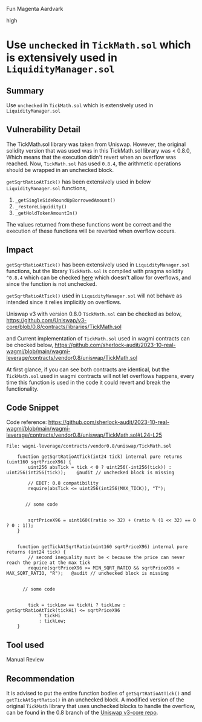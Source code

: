 Fun Magenta Aardvark

high

# Use `unchecked` in `TickMath.sol` which is extensively used in `LiquidityManager.sol`
## Summary
Use `unchecked` in `TickMath.sol` which is extensively used in `LiquidityManager.sol`

## Vulnerability Detail
The TickMath.sol library was taken from Uniswap. However, the original solidity version that was used was in this TickMath.sol library was < 0.8.0, Which means that the execution didn't revert when an overflow was reached. Now, `TickMath.sol` has used `0.8.4`, the arithmetic operations should be wrapped in an unchecked block. 

`getSqrtRatioAtTick()` has been extensively used in below `LiquidityManager.sol` functions,

1) `_getSingleSideRoundUpBorrowedAmount()`
2) `_restoreLiquidity()`
3) `_getHoldTokenAmountIn()`

The values returned from these functions wont be correct and the execution of these functions will be reverted when overflow occurs.

## Impact
`getSqrtRatioAtTick()` has been extensively used in `LiquidityManager.sol` functions, but the library `TickMath.sol` is compiled with pragma solidity `^0.8.4` which can be checked [here](https://github.com/sherlock-audit/2023-10-real-wagmi/blob/main/wagmi-leverage/contracts/vendor0.8/uniswap/TickMath.sol#L3) which doesn't allow for overflows, and since the function is not unchecked.

`getSqrtRatioAtTick()` used in `LiquidityManager.sol` will not behave as intended since it relies implicitly on overflows.

Uniswap v3 with version 0.8.0 `TickMath.sol` can be checked as below,
https://github.com/Uniswap/v3-core/blob/0.8/contracts/libraries/TickMath.sol

and Current implementation of `TickMath.sol` used in wagmi contracts can be checked below,
https://github.com/sherlock-audit/2023-10-real-wagmi/blob/main/wagmi-leverage/contracts/vendor0.8/uniswap/TickMath.sol

At first glance, if you can see both contracts are identical, but the `TickMath.sol` used in wagmi contracts will not let overflows happens, every time this function is used in the code it could revert and break the functionality.

## Code Snippet
Code reference: 
https://github.com/sherlock-audit/2023-10-real-wagmi/blob/main/wagmi-leverage/contracts/vendor0.8/uniswap/TickMath.sol#L24-L25

```Solidity
File: wagmi-leverage/contracts/vendor0.8/uniswap/TickMath.sol

    function getSqrtRatioAtTick(int24 tick) internal pure returns (uint160 sqrtPriceX96) {         
        uint256 absTick = tick < 0 ? uint256(-int256(tick)) : uint256(int256(tick));    @audit // unchecked block is missing

        // EDIT: 0.8 compatibility
        require(absTick <= uint256(int256(MAX_TICK)), "T");


       // some code


        sqrtPriceX96 = uint160((ratio >> 32) + (ratio % (1 << 32) == 0 ? 0 : 1));
    }


    function getTickAtSqrtRatio(uint160 sqrtPriceX96) internal pure returns (int24 tick) {
        // second inequality must be < because the price can never reach the price at the max tick
        require(sqrtPriceX96 >= MIN_SQRT_RATIO && sqrtPriceX96 < MAX_SQRT_RATIO, "R");   @audit // unchecked block is missing

      
      // some code


        tick = tickLow == tickHi ? tickLow : getSqrtRatioAtTick(tickHi) <= sqrtPriceX96
            ? tickHi
            : tickLow;
    }
```

## Tool used
Manual Review

## Recommendation
It is advised to put the entire function bodies of `getSqrtRatioAtTick()` and `getTickAtSqrtRatio()` in an unchecked block. A modified version of the original `TickMath` library that uses unchecked blocks to handle the overflow, can be found in the 0.8 branch of the [Uniswap v3-core repo](https://github.com/Uniswap/v3-core/blob/0.8/contracts/libraries/TickMath.sol).